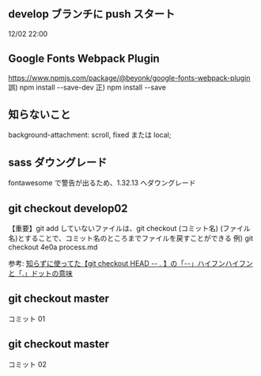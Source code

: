 ## develop ブランチに push スタート

12/02 22:00

## Google Fonts Webpack Plugin

https://www.npmjs.com/package/@beyonk/google-fonts-webpack-plugin
誤) npm install --save-dev
正) npm install --save

## 知らないこと　

background-attachment: scroll, fixed または local;

## sass ダウングレード

fontawesome で警告が出るため、1.32.13 へダウングレード

## git checkout develop02

【重要】git add していないファイルは、git checkout (コミット名) (ファイル名)とすることで、コミット名のところまでファイルを戻すことができる 例) git checkout 4e0a process.md

参考: [知らずに使ってた【git checkout HEAD -- . 】の「--」ハイフンハイフンと「.」ドットの意味](https://qiita.com/wagase/items/5b65d0efaf3d4985256b)

## git checkout master

コミット 01

## git checkout master

コミット 02
